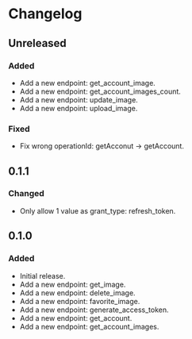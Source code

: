 # Changelog

## Unreleased

### Added

- Add a new endpoint: get_account_image.
- Add a new endpoint: get_account_images_count.
- Add a new endpoint: update_image.
- Add a new endpoint: upload_image.

### Fixed

- Fix wrong operationId: getAcconut -> getAccount.

## 0.1.1

### Changed

- Only allow 1 value as grant_type: refresh_token.

## 0.1.0

### Added

- Initial release.
- Add a new endpoint: get_image.
- Add a new endpoint: delete_image.
- Add a new endpoint: favorite_image.
- Add a new endpoint: generate_access_token.
- Add a new endpoint: get_account.
- Add a new endpoint: get_account_images.
